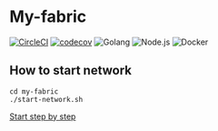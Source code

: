 # My-fabric
[![CircleCI](https://circleci.com/gh/sumrid/my-fabric.svg?style=svg)](https://circleci.com/gh/sumrid/my-fabric)
[![codecov](https://codecov.io/gh/sumrid/my-fabric/branch/master/graph/badge.svg)](https://codecov.io/gh/sumrid/my-fabric)
![Golang](https://img.shields.io/static/v1.svg?label=Chaincode&message=Golang&color=76E1FE&logo=go&style=flat-square&logoColor=white)
![Node.js](https://img.shields.io/static/v1.svg?label=API&message=Node.js&color=339933&logo=node.js&style=flat-square&logoColor=white)
![Docker](https://img.shields.io/static/v1.svg?label=Container&message=Docker&color=1488C6&logo=docker&style=flat-square&logoColor=white)


## How to start network
`cd my-fabric`  
`./start-network.sh`



[Start step by step](https://github.com/sumrid/my-fabric/wiki/Manual-Stap)
